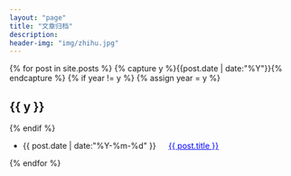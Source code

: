 ```yaml
---
layout: "page"
title: "文章归档"
description:
header-img: "img/zhihu.jpg"
---
```


{% for post in site.posts %}
  {% capture y %}{{post.date | date:"%Y"}}{% endcapture %}
  {% if year != y %}
    {% assign year = y %}
<h2>{{ y }}</h2>
  {% endif %}
<ul class="listing">
  <li class="listing-item">
  <time datetime="{{ post.date | date:"%Y-%m-%d" }}">{{ post.date | date:"%Y-%m-%d" }}</time>
  &emsp;
    <a href="{{ post.url }}" title="{{ post.title }}" style="color:blue" id="pp">{{ post.title }}</a>
  </li>
</ul>
{% endfor %}
<style>
#pp:hover{
margin-left:20px;
padding:5px;
font-size:18px;
}
</style>